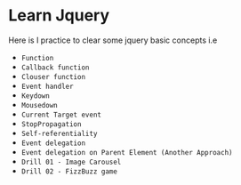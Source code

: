 # Learn Jquery
Here is I practice to clear some jquery basic concepts i.e 
* ``Function``
* ``Callback function``
* ``Clouser function``
* ``Event handler``
* ``Keydown``
* ``Mousedown``
* ``Current Target event``
* ``StopPropagation``
* ``Self-referentiality``
* ``Event delegation``
* ``Event delegation on Parent Element (Another Approach)``
* ``Drill 01 - Image Carousel``
* ``Drill 02 - FizzBuzz game``
